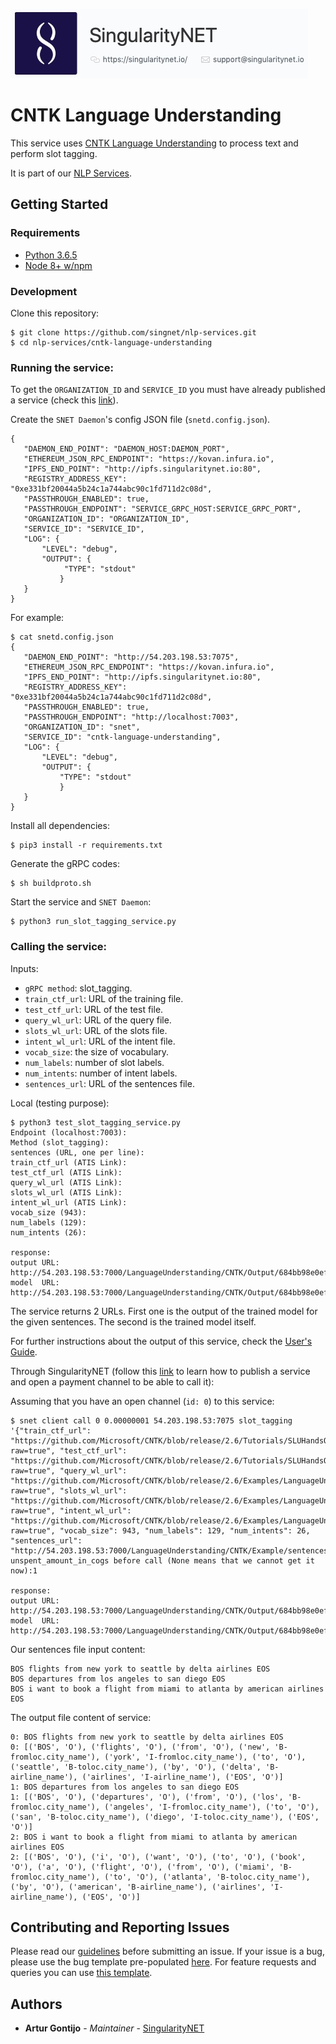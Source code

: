[issue-template]: ../../../../../issues/new?template=BUG_REPORT.md
[feature-template]: ../../../../../issues/new?template=FEATURE_REQUEST.md

![singnetlogo](../../docs/assets/singnet-logo.jpg?raw=true 'SingularityNET')

# CNTK Language Understanding

This service uses [CNTK Language Understanding](https://cntk.ai/pythondocs/CNTK_202_Language_Understanding.html)
to process text and perform slot tagging.

It is part of our [NLP Services](https://github.com/singnet/nlp-services).

## Getting Started

### Requirements

- [Python 3.6.5](https://www.python.org/downloads/release/python-365/)
- [Node 8+ w/npm](https://nodejs.org/en/download/)

### Development

Clone this repository:

```
$ git clone https://github.com/singnet/nlp-services.git
$ cd nlp-services/cntk-language-understanding
```

### Running the service:

To get the `ORGANIZATION_ID` and `SERVICE_ID` you must have already published a service 
(check this [link](https://github.com/singnet/wiki/tree/master/tutorials/howToPublishService)).

Create the `SNET Daemon`'s config JSON file (`snetd.config.json`).

```
{
   "DAEMON_END_POINT": "DAEMON_HOST:DAEMON_PORT",
   "ETHEREUM_JSON_RPC_ENDPOINT": "https://kovan.infura.io",
   "IPFS_END_POINT": "http://ipfs.singularitynet.io:80",
   "REGISTRY_ADDRESS_KEY": "0xe331bf20044a5b24c1a744abc90c1fd711d2c08d",
   "PASSTHROUGH_ENABLED": true,
   "PASSTHROUGH_ENDPOINT": "SERVICE_GRPC_HOST:SERVICE_GRPC_PORT",  
   "ORGANIZATION_ID": "ORGANIZATION_ID",
   "SERVICE_ID": "SERVICE_ID",
   "LOG": {
       "LEVEL": "debug",
       "OUTPUT": {
            "TYPE": "stdout"
           }
   }
}
```

For example:

```
$ cat snetd.config.json
{
   "DAEMON_END_POINT": "http://54.203.198.53:7075",
   "ETHEREUM_JSON_RPC_ENDPOINT": "https://kovan.infura.io",
   "IPFS_END_POINT": "http://ipfs.singularitynet.io:80",
   "REGISTRY_ADDRESS_KEY": "0xe331bf20044a5b24c1a744abc90c1fd711d2c08d",
   "PASSTHROUGH_ENABLED": true,
   "PASSTHROUGH_ENDPOINT": "http://localhost:7003",
   "ORGANIZATION_ID": "snet",
   "SERVICE_ID": "cntk-language-understanding",
   "LOG": {
       "LEVEL": "debug",
       "OUTPUT": {
           "TYPE": "stdout"
           }
   }
}
```
Install all dependencies:
```
$ pip3 install -r requirements.txt
```
Generate the gRPC codes:
```
$ sh buildproto.sh
```
Start the service and `SNET Daemon`:
```
$ python3 run_slot_tagging_service.py
```

### Calling the service:

Inputs:

 - `gRPC method`: slot_tagging.
 - `train_ctf_url`: URL of the training file.
 - `test_ctf_url`: URL of the test file.
 - `query_wl_url`: URL of the query file.
 - `slots_wl_url`: URL of the slots file.
 - `intent_wl_url`: URL of the intent file.
 - `vocab_size`: the size of vocabulary.
 - `num_labels`: number of slot labels.
 - `num_intents`: number of intent labels.
 - `sentences_url`: URL of the sentences file.

Local (testing purpose):

```
$ python3 test_slot_tagging_service.py
Endpoint (localhost:7003): 
Method (slot_tagging): 
sentences (URL, one per line):
train_ctf_url (ATIS Link): 
test_ctf_url (ATIS Link): 
query_wl_url (ATIS Link): 
slots_wl_url (ATIS Link): 
intent_wl_url (ATIS Link): 
vocab_size (943): 
num_labels (129): 
num_intents (26):

response:
output URL: http://54.203.198.53:7000/LanguageUnderstanding/CNTK/Output/684bb98e0ef1537c1b7d.txt
model  URL: http://54.203.198.53:7000/LanguageUnderstanding/CNTK/Output/684bb98e0ef1537c1b7d.model
```

The service returns 2 URLs. First one is the output of the trained model for the given sentences.
The second is the trained model itself.

For further instructions about the output of this service, check the [User's Guide](../../docs/users_guide/nlp-services/cntk-language-understanding.md).

Through SingularityNET (follow this [link](https://github.com/singnet/wiki/blob/master/tutorials/howToPublishService/README.md) 
to learn how to publish a service and open a payment channel to be able to call it):

Assuming that you have an open channel (`id: 0`) to this service:

```
$ snet client call 0 0.00000001 54.203.198.53:7075 slot_tagging '{"train_ctf_url": "https://github.com/Microsoft/CNTK/blob/release/2.6/Tutorials/SLUHandsOn/atis.train.ctf?raw=true", "test_ctf_url": "https://github.com/Microsoft/CNTK/blob/release/2.6/Tutorials/SLUHandsOn/atis.test.ctf?raw=true", "query_wl_url": "https://github.com/Microsoft/CNTK/blob/release/2.6/Examples/LanguageUnderstanding/ATIS/BrainScript/query.wl?raw=true", "slots_wl_url": "https://github.com/Microsoft/CNTK/blob/release/2.6/Examples/LanguageUnderstanding/ATIS/BrainScript/slots.wl?raw=true", "intent_wl_url": "https://github.com/Microsoft/CNTK/blob/release/2.6/Examples/LanguageUnderstanding/ATIS/BrainScript/intent.wl?raw=true", "vocab_size": 943, "num_labels": 129, "num_intents": 26, "sentences_url": "http://54.203.198.53:7000/LanguageUnderstanding/CNTK/Example/sentences.txt"}'
unspent_amount_in_cogs before call (None means that we cannot get it now):1

response:
output URL: http://54.203.198.53:7000/LanguageUnderstanding/CNTK/Output/684bb98e0ef1537c1b7d.txt
model  URL: http://54.203.198.53:7000/LanguageUnderstanding/CNTK/Output/684bb98e0ef1537c1b7d.model
```

Our sentences file input content:
```
BOS flights from new york to seattle by delta airlines EOS
BOS departures from los angeles to san diego EOS
BOS i want to book a flight from miami to atlanta by american airlines EOS
```

The output file content of service:
```
0: BOS flights from new york to seattle by delta airlines EOS
0: [('BOS', 'O'), ('flights', 'O'), ('from', 'O'), ('new', 'B-fromloc.city_name'), ('york', 'I-fromloc.city_name'), ('to', 'O'), ('seattle', 'B-toloc.city_name'), ('by', 'O'), ('delta', 'B-airline_name'), ('airlines', 'I-airline_name'), ('EOS', 'O')]
1: BOS departures from los angeles to san diego EOS
1: [('BOS', 'O'), ('departures', 'O'), ('from', 'O'), ('los', 'B-fromloc.city_name'), ('angeles', 'I-fromloc.city_name'), ('to', 'O'), ('san', 'B-toloc.city_name'), ('diego', 'I-toloc.city_name'), ('EOS', 'O')]
2: BOS i want to book a flight from miami to atlanta by american airlines EOS
2: [('BOS', 'O'), ('i', 'O'), ('want', 'O'), ('to', 'O'), ('book', 'O'), ('a', 'O'), ('flight', 'O'), ('from', 'O'), ('miami', 'B-fromloc.city_name'), ('to', 'O'), ('atlanta', 'B-toloc.city_name'), ('by', 'O'), ('american', 'B-airline_name'), ('airlines', 'I-airline_name'), ('EOS', 'O')]
```

## Contributing and Reporting Issues

Please read our [guidelines](https://github.com/singnet/wiki/blob/master/guidelines/CONTRIBUTING.md#submitting-an-issue) before submitting an issue. 
If your issue is a bug, please use the bug template pre-populated [here][issue-template]. 
For feature requests and queries you can use [this template][feature-template].

## Authors

* **Artur Gontijo** - *Maintainer* - [SingularityNET](https://www.singularitynet.io)